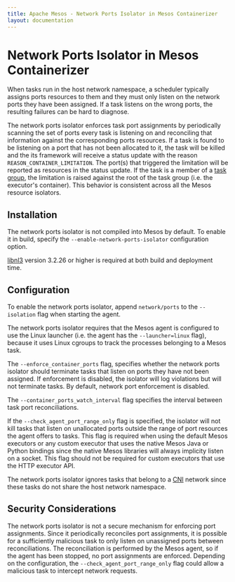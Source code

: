 ```yaml
---
title: Apache Mesos - Network Ports Isolator in Mesos Containerizer
layout: documentation
---
```


# Network Ports Isolator in Mesos Containerizer

When tasks run in the host network namespace, a scheduler typically
assigns ports resources to them and they must only listen on the network
ports they have been assigned. If a task listens on the wrong ports,
the resulting failures can be hard to diagnose.

The network ports isolator enforces task port assignments by periodically
scanning the set of ports every task is listening on and reconciling that
information against the corresponding ports resources. If a task is found
to be listening on a port that has not been allocated to it, the task
will be killed and the its framework will receive a status update with
the reason `REASON_CONTAINER_LIMITATION`. The port(s) that triggered the
limitation will be reported as resources in the status update. If the task
is a member of a [task group](../nested-container-and-task-group.md),
the limitation is raised against the root of the task group (i.e. the
executor's container). This behavior is consistent across all the Mesos
resource isolators.

## Installation

The network ports isolator is not compiled into Mesos by default. To
enable it in build, specify the `--enable-network-ports-isolator`
configuration option.

[libnl3](https://github.com/thom311/libnl/releases) version 3.2.26 or
higher is required at both build and deployment time.

## Configuration

To enable the network ports isolator, append `network/ports` to the
`--isolation` flag when starting the agent.

The network ports isolator requires that the Mesos agent is configured
to use the Linux launcher (i.e. the agent has the `--launcher=linux`
flag), because it uses Linux cgroups to track the processes belonging
to a Mesos task.

The `--enforce_container_ports` flag, specifies whether the network
ports isolator should terminate tasks that listen on ports they have
not been assigned. If enforcement is disabled, the isolator will log
violations but will not terminate tasks. By default, network port
enforcement is disabled.

The `--container_ports_watch_interval` flag specifies the interval
between task port reconciliations.

If the `--check_agent_port_range_only` flag is specified, the isolator
will not kill tasks that listen on unallocated ports outside the range
of port resources the agent offers to tasks. This flag is required when
using the default Mesos executors or any custom executor that uses the
native Mesos Java or Python bindings since the native Mesos libraries
will always implicity listen on a socket. This flag should not be
required for custom executors that use the HTTP executor API.

The network ports isolator ignores tasks that belong to a [CNI](../cni.md)
network since these tasks do not share the host network namespace.

## Security Considerations

The network ports isolator is not a secure mechanism for enforcing
port assignments. Since it periodically reconciles port assignments,
it is possible for a sufficiently malicious task to only listen
on unassigned ports between reconciliations. The reconciliation is
performed by the Mesos agent, so if the agent has been stopped, no
port assignments are enforced. Depending on the configuration, the
`--check_agent_port_range_only` flag could allow a malicious task to
intercept network requests.
